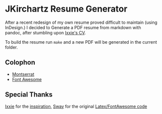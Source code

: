 # JKirchartz Resume Generator

After a recent redesign of my own resume proved difficult to maintain (using InDesign.)
I decided to Generate a PDF resume from markdown with pandoc, after stumbling upon [Ixxie's CV][1].

To build the resume run `make` and a new PDF will be generated in the current folder.

## Colophon

* [Montserrat][5]
* [Font Awesome][6]


## Special Thanks

[Ixxie][2] for the [inspiration][1], [Sway][3] for the original [Latex/FontAwesome code][4]



[1]: https://github.com/ixxie/cv
[2]: https://github.com/ixxie/
[3]: https://github.com/sway/
[4]: https://coderwall.com/p/r67dyq/using-font-awesome-with-xe-latex
[5]: https://fonts.google.com/specimen/Montserrat
[6]: https://fontawesome.io
